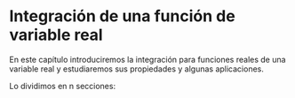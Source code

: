 # Integración de una función de variable real #

En este capítulo introduciremos la integración para funciones reales de una variable real y estudiaremos sus propiedades y algunas aplicaciones. 

Lo dividimos en n secciones:
